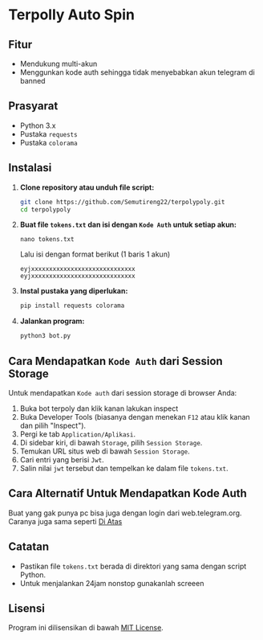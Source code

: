 # Terpolly Auto Spin

## Fitur

- Mendukung multi-akun
- Menggunkan kode auth sehingga tidak menyebabkan akun telegram di banned

## Prasyarat

- Python 3.x
- Pustaka `requests`
- Pustaka `colorama`

## Instalasi

1. **Clone repository atau unduh file script:**
    ```bash
    git clone https://github.com/Semutireng22/terpolypoly.git
    cd terpolypoly
    ```

2. **Buat file `tokens.txt` dan isi dengan `Kode Auth` untuk setiap akun:**
    ```nano
    nano tokens.txt
    ```
    Lalu isi dengan format berikut (1 baris 1 akun)
    ```
    eyjxxxxxxxxxxxxxxxxxxxxxxxxxxxxx
    eyjxxxxxxxxxxxxxxxxxxxxxxxxxxxxx
    ```

4. **Instal pustaka yang diperlukan:**
    ```bash
    pip install requests colorama
    ```

5. **Jalankan program:**
    ```bash
    python3 bot.py
    ```

## Cara Mendapatkan `Kode Auth` dari Session Storage

Untuk mendapatkan `Kode auth` dari session storage di browser Anda:

1. Buka bot terpoly dan klik kanan lakukan inspect
2. Buka Developer Tools (biasanya dengan menekan `F12` atau klik kanan dan pilih "Inspect").
3. Pergi ke tab `Application/Aplikasi`.
4. Di sidebar kiri, di bawah `Storage`, pilih `Session Storage`.
5. Temukan URL situs web di bawah `Session Storage`.
6. Cari entri yang berisi `Jwt`.
7. Salin nilai `jwt` tersebut dan tempelkan ke dalam file `tokens.txt`.

## Cara Alternatif Untuk Mendapatkan Kode Auth

Buat yang gak punya pc bisa juga dengan login dari web.telegram.org.
Caranya juga sama seperti [Di Atas](#cara-mendapatkan-kode-auth-dari-session-storage)


## Catatan

- Pastikan file `tokens.txt` berada di direktori yang sama dengan script Python.
- Untuk menjalankan 24jam nonstop gunakanlah screeen
## Lisensi

Program ini dilisensikan di bawah [MIT License](LICENSE).
